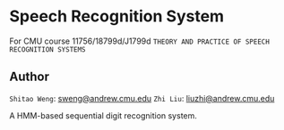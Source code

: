 # Speech Recognition System

For CMU course 11756/18799d/J1799d `THEORY AND PRACTICE OF SPEECH RECOGNITION SYSTEMS`

## Author
`Shitao Weng`: sweng@andrew.cmu.edu
`Zhi Liu`: liuzhi@andrew.cmu.edu

A HMM-based sequential digit recognition system.
